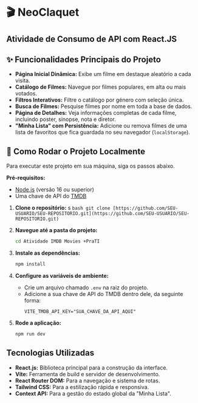 # 🎬 NeoClaquet

## Atividade de Consumo de API com React.JS

## ✨ Funcionalidades Principais do Projeto

- **Página Inicial Dinâmica:** Exibe um filme em destaque aleatório a cada visita.
- **Catálogo de Filmes:** Navegue por filmes populares, em alta ou mais votados.
- **Filtros Interativos:** Filtre o catálogo por género com seleção única.
- **Busca de Filmes:** Pesquise filmes por nome em toda a base de dados.
- **Página de Detalhes:** Veja informações completas de cada filme, incluindo poster, sinopse, nota e diretor.
- **"Minha Lista" com Persistência:** Adicione ou remova filmes de uma lista de favoritos que fica guardada no seu navegador (`localStorage`).

## 🚀 Como Rodar o Projeto Localmente

Para executar este projeto em sua máquina, siga os passos abaixo.

**Pré-requisitos:**

- [Node.js](https://nodejs.org/en/) (versão 16 ou superior)
- Uma chave de API do [TMDB](https://www.themoviedb.org/signup)

1.  **Clone o repositório:**
    s
    `bash
git clone [https://github.com/SEU-USUARIO/SEU-REPOSITORIO.git](https://github.com/SEU-USUARIO/SEU-REPOSITORIO.git)
`

2.  **Navegue até a pasta do projeto:**

    ```bash
    cd Atividade IMDB Movies +PraTI
    ```

3.  **Instale as dependências:**

    ```bash
    npm install
    ```

4.  **Configure as variáveis de ambiente:**

    - Crie um arquivo chamado `.env` na raiz do projeto.
    - Adicione a sua chave de API do TMDB dentro dele, da seguinte forma:
      ```
      VITE_TMDB_API_KEY="SUA_CHAVE_DA_API_AQUI"
      ```

5.  **Rode a aplicação:**
    ```bash
    npm run dev
    ```

## Tecnologias Utilizadas

- **React.js:** Biblioteca principal para a construção da interface.
- **Vite:** Ferramenta de build e servidor de desenvolvimento.
- **React Router DOM:** Para a navegação e sistema de rotas.
- **Tailwind CSS:** Para a estilização rápida e responsiva.
- **Context API:** Para a gestão do estado global da "Minha Lista".
